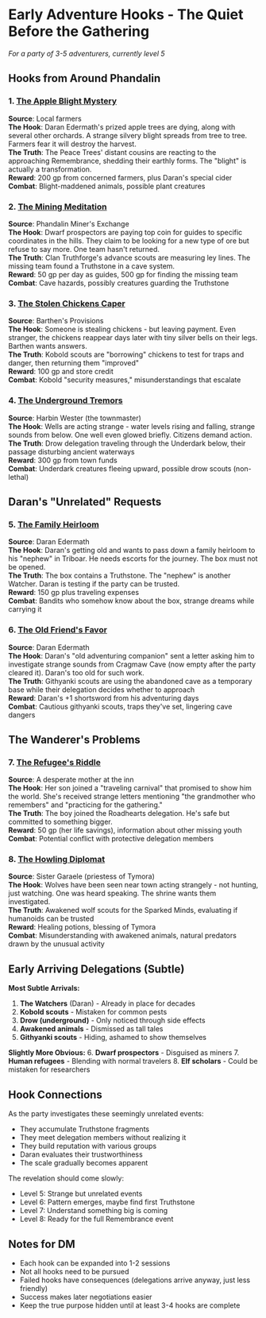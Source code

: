 # Early Adventure Hooks - The Quiet Before the Gathering

*For a party of 3-5 adventurers, currently level 5*

## Hooks from Around Phandalin

### 1. [The Apple Blight Mystery](hooks/01_apple_blight_mystery.md)
**Source**: Local farmers  
**The Hook**: Daran Edermath's prized apple trees are dying, along with several other orchards. A strange silvery blight spreads from tree to tree. Farmers fear it will destroy the harvest.  
**The Truth**: The Peace Trees' distant cousins are reacting to the approaching Remembrance, shedding their earthly forms. The "blight" is actually a transformation.  
**Reward**: 200 gp from concerned farmers, plus Daran's special cider  
**Combat**: Blight-maddened animals, possible plant creatures

### 2. [The Mining Meditation](hooks/02_mining_meditation.md)
**Source**: Phandalin Miner's Exchange  
**The Hook**: Dwarf prospectors are paying top coin for guides to specific coordinates in the hills. They claim to be looking for a new type of ore but refuse to say more. One team hasn't returned.  
**The Truth**: Clan Truthforge's advance scouts are measuring ley lines. The missing team found a Truthstone in a cave system.  
**Reward**: 50 gp per day as guides, 500 gp for finding the missing team  
**Combat**: Cave hazards, possibly creatures guarding the Truthstone

### 3. [The Stolen Chickens Caper](hooks/03_stolen_chickens_caper.md)
**Source**: Barthen's Provisions  
**The Hook**: Someone is stealing chickens - but leaving payment. Even stranger, the chickens reappear days later with tiny silver bells on their legs. Barthen wants answers.  
**The Truth**: Kobold scouts are "borrowing" chickens to test for traps and danger, then returning them "improved"  
**Reward**: 100 gp and store credit  
**Combat**: Kobold "security measures," misunderstandings that escalate

### 4. [The Underground Tremors](hooks/04_underground_tremors.md)
**Source**: Harbin Wester (the townmaster)  
**The Hook**: Wells are acting strange - water levels rising and falling, strange sounds from below. One well even glowed briefly. Citizens demand action.  
**The Truth**: Drow delegation traveling through the Underdark below, their passage disturbing ancient waterways  
**Reward**: 300 gp from town funds  
**Combat**: Underdark creatures fleeing upward, possible drow scouts (non-lethal)

## Daran's "Unrelated" Requests

### 5. [The Family Heirloom](hooks/05_family_heirloom.md)
**Source**: Daran Edermath  
**The Hook**: Daran's getting old and wants to pass down a family heirloom to his "nephew" in Triboar. He needs escorts for the journey. The box must not be opened.  
**The Truth**: The box contains a Truthstone. The "nephew" is another Watcher. Daran is testing if the party can be trusted.  
**Reward**: 150 gp plus traveling expenses  
**Combat**: Bandits who somehow know about the box, strange dreams while carrying it

### 6. [The Old Friend's Favor](hooks/06_old_friends_favor.md)
**Source**: Daran Edermath  
**The Hook**: Daran's "old adventuring companion" sent a letter asking him to investigate strange sounds from Cragmaw Cave (now empty after the party cleared it). Daran's too old for such work.  
**The Truth**: Githyanki scouts are using the abandoned cave as a temporary base while their delegation decides whether to approach  
**Reward**: Daran's +1 shortsword from his adventuring days  
**Combat**: Cautious githyanki scouts, traps they've set, lingering cave dangers

## The Wanderer's Problems

### 7. [The Refugee's Riddle](hooks/07_refugees_riddle.md)
**Source**: A desperate mother at the inn  
**The Hook**: Her son joined a "traveling carnival" that promised to show him the world. She's received strange letters mentioning "the grandmother who remembers" and "practicing for the gathering."  
**The Truth**: The boy joined the Roadhearts delegation. He's safe but committed to something bigger.  
**Reward**: 50 gp (her life savings), information about other missing youth  
**Combat**: Potential conflict with protective delegation members

### 8. [The Howling Diplomat](hooks/08_howling_diplomat.md)
**Source**: Sister Garaele (priestess of Tymora)  
**The Hook**: Wolves have been seen near town acting strangely - not hunting, just watching. One was heard speaking. The shrine wants them investigated.  
**The Truth**: Awakened wolf scouts for the Sparked Minds, evaluating if humanoids can be trusted  
**Reward**: Healing potions, blessing of Tymora  
**Combat**: Misunderstanding with awakened animals, natural predators drawn by the unusual activity

## Early Arriving Delegations (Subtle)

**Most Subtle Arrivals:**
1. **The Watchers** (Daran) - Already in place for decades
2. **Kobold scouts** - Mistaken for common pests
3. **Drow (underground)** - Only noticed through side effects
4. **Awakened animals** - Dismissed as tall tales
5. **Githyanki scouts** - Hiding, ashamed to show themselves

**Slightly More Obvious:**
6. **Dwarf prospectors** - Disguised as miners
7. **Human refugees** - Blending with normal travelers
8. **Elf scholars** - Could be mistaken for researchers

## Hook Connections

As the party investigates these seemingly unrelated events:
- They accumulate Truthstone fragments
- They meet delegation members without realizing it
- They build reputation with various groups
- Daran evaluates their trustworthiness
- The scale gradually becomes apparent

The revelation should come slowly:
- Level 5: Strange but unrelated events
- Level 6: Pattern emerges, maybe find first Truthstone
- Level 7: Understand something big is coming
- Level 8: Ready for the full Remembrance event

## Notes for DM

- Each hook can be expanded into 1-2 sessions
- Not all hooks need to be pursued
- Failed hooks have consequences (delegations arrive anyway, just less friendly)
- Success makes later negotiations easier
- Keep the true purpose hidden until at least 3-4 hooks are complete